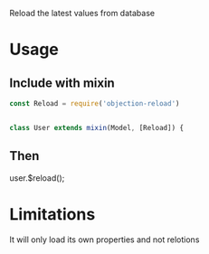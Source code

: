 Reload the latest values from database

# Usage


## Include with mixin

```js
const Reload = require('objection-reload')


class User extends mixin(Model, [Reload]) {
```


## Then


user.$reload();


# Limitations 

It will only load its own properties and not relotions 
